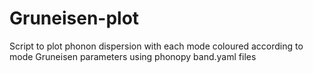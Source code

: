 # Gruneisen-plot
Script to plot phonon dispersion with each mode coloured according to mode Gruneisen parameters using phonopy band.yaml files
